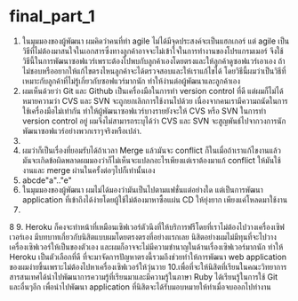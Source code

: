 # final_part_1
1. ในมุมมองของผู้พัฒนา ผมคิดว่าคนที่ทำ agile ไม่ได้มีจุดประสงค์จะเป็นแฮกเกอร์ แต่ agile เป็นวิธีที่ไม่ต้องมาสนใจในเอกสารซึ่งทางลูกค้าอาจจะไม่เข้าใจในการทำงานของโปรแกรมเมอร์ จึงใช้วิธีนี้ในการพัฒนาซอฟแวร์เพราะต้องไปพบกับลูกค้าเองโดยตรงและให้ลูกค้าดูซอฟแวร์เอาเอง ถ้าไม่ชอบหรืออยากให้แก้ไขตรงไหนลูกค้าจะได้ตรวจสอบและให้เราแก้ไขได้  โดยวิธีนี้ผมว่าเป็นวิธีที่เหมาะกับลูกค้าที่ไม่รู้เกี่ยวกับซอฟแวร์มากนัก ทำให้ง่านต่อผู้พัฒนาและลูกค้าเอง
2. ผมเห็นด้วยว่า Git และ Github เป็นเครื่องมือในการทำ version control ที่ดี แต่ผมก็ไม่ได้หมายความว่า CVS และ SVN จะถูกยกเลิกการใช้งานไปด้วย เนื่องจากคนเรามีความถนัดในการใช้เครื่องมือไม่เท่ากัน ทำให้ผู้พัฒนาซอฟแวร์บางรายยังจะให้ CVS หรือ SVN ในการทำ version control อยู่ ผมจึงไม่สามารถระบุได้ว่า CVS และ SVN จะสูญพันธ์ไปจากวงการนักพัฒนาซอฟแวร์อย่างพวกเราๆจริงหรือเปล่า.
3. 
4. ผมว่าก็เป็นเรื่องที่ยอมรับได้ถ้าเวลา Merge แล้วมันจะ conflict ก็ในเมื่อถ้าเราแก้ไขงานแล้วมันจะเกิดข้อผิดพลาดผมมองว่าก็ไม่เห็นจะแปลกอะไรเพียงแต่เราต้องมาแก้ conflict ให้มันใช้งานและ merge ผ่านในครั้งต่อๆไปก็เท่านั้นเอง
5. abcde"a".."e" 
6. ในมุมมองของผู้พัฒนา ผมไม่ได้มองว่ามันเป็นไปตามแฟชั่นแต่อย่างใด  แต่เป็นการพัฒนา application ที่เข้าถึงได้ง่ายโดยผู้ใช้ไม่ต้องมาหาซื้อแผ่น CD ให้ยุ่งยาก เพียงแค่โหลดมาใช้งาน
7.
8
9. Heroku ก็คงจะทำหน้าที่เหมือนเซิฟเวอร์ตัวนึงที่ให้บริการฟรีโดยที่เราไม่ต้องไปวางเครื่องเซิฟเวอร์เอง มีบทบาทเกี่ยวกับนิสิตแบบผมโดยตรงตรงที่อย่างแรกเลย นิสิตอย่างผมไม่มีทุนที่จะไปวางเครื่องเซิฟเวอร์ให้เป็นของตัวเอง และผมก็อาจจะไม่มีความชำนาญในด้านเรื่องเซิฟเวอร์มากนัก ทำให้ Heroku เป็นตัวเลือกที่ดี ที่จะมาจัดการปัญหาตรงนี้รวมถึงช่วยทำให้การพัฒนา web application ของผมง่ายขึ้นเพราะไม่ต้องไปหาเครื่องเซิฟเวอร์ให้วุ่นวาย
10.เพื่อที่จะให้นิสิตที่เรียนในคณะวิทยาการสารสนเทศได้นำไปพัฒนาการความรู้ที่เรียนมาและมีความรู้ในภาษา Ruby ได้เรียนรู้ในการใช้ Git และอื่นๆอีก เพื่อนำไปพัฒนา application ที่นิสิตจะได้รับมอบหมายให้ทำเมื่อจบออกไปทำงาน
